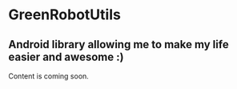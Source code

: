 # GreenRobotUtils
## Android library allowing me to make my life easier and awesome :)

Content is coming soon.